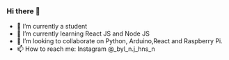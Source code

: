 ### Hi there 👋

- 🔭 I’m currently a student 
- 🌱 I’m currently learning React JS and Node JS
- 👯 I’m looking to collaborate on Python, Arduino,React and Raspberry Pi.
- 📫 How to reach me: Instagram @_byl_n.j_hns_n


